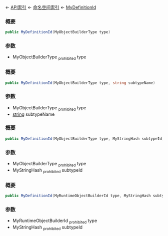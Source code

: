 ← [API索引](Api-Index) ← [命名空间索引](Namespace-Index) ← [MyDefinitionId](VRage.Game.MyDefinitionId)

### 概要

```csharp
public MyDefinitionId(MyObjectBuilderType type)
```

### 参数

* MyObjectBuilderType <sub>prohibited</sub> type
### 概要

```csharp
public MyDefinitionId(MyObjectBuilderType type, string subtypeName)
```

### 参数

* MyObjectBuilderType <sub>prohibited</sub> type
* [string](https://docs.microsoft.com/en-us/dotnet/api/System.String?view=netframework-4.6) subtypeName
### 概要

```csharp
public MyDefinitionId(MyObjectBuilderType type, MyStringHash subtypeId)
```

### 参数

* MyObjectBuilderType <sub>prohibited</sub> type
* MyStringHash <sub>prohibited</sub> subtypeId
### 概要

```csharp
public MyDefinitionId(MyRuntimeObjectBuilderId type, MyStringHash subtypeId)
```

### 参数

* MyRuntimeObjectBuilderId <sub>prohibited</sub> type
* MyStringHash <sub>prohibited</sub> subtypeId
